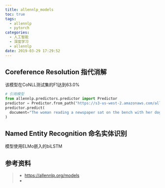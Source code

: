```yaml
---
title: allennlp_models
toc: true
tags:
  - allennlp
  - pytorch
categories:
  - 人工智能
  - 深度学习
  - allennlp
date: 2019-03-29 17:29:52
---
```




## Coreference Resolution 指代消解

该模型在CoNLL测试集的F1达到63.0%

```python
# 引用模型
from allennlp.predictors.predictor import Predictor
predictor = Predictor.from_path("https://s3-us-west-2.amazonaws.com/allennlp/models/coref-model-2018.02.05.tar.gz")
predictor.predict(
  document="The woman reading a newspaper sat on the bench with her dog."
)
```

## Named Entity Recognition 命名实体识别

模型使用ELMo嵌入的biLSTM







## 参考资料
> - [<https://allennlp.org/models>](<https://allennlp.org/models>)
> - []()
